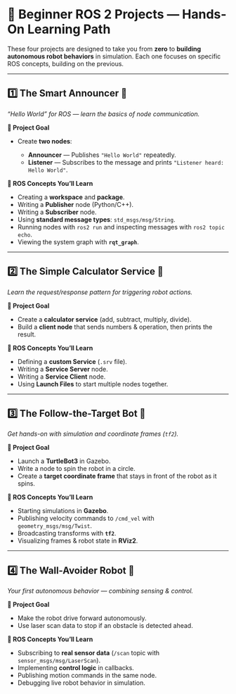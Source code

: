 # 🚀 Beginner ROS 2 Projects — Hands-On Learning Path

These four projects are designed to take you from **zero** to **building autonomous robot behaviors** in simulation. Each one focuses on specific ROS concepts, building on the previous.

---

## 1️⃣ The Smart Announcer 📢

*“Hello World” for ROS — learn the basics of node communication.*

**🎯 Project Goal**

* Create **two nodes**:

  * **Announcer** — Publishes `"Hello World"` repeatedly.
  * **Listener** — Subscribes to the message and prints `"Listener heard: Hello World"`.

**🔑 ROS Concepts You’ll Learn**

* Creating a **workspace** and **package**.
* Writing a **Publisher** node (Python/C++).
* Writing a **Subscriber** node.
* Using **standard message types**: `std_msgs/msg/String`.
* Running nodes with `ros2 run` and inspecting messages with `ros2 topic echo`.
* Viewing the system graph with **`rqt_graph`**.

---

## 2️⃣ The Simple Calculator Service 🧮

*Learn the request/response pattern for triggering robot actions.*

**🎯 Project Goal**

* Create a **calculator service** (add, subtract, multiply, divide).
* Build a **client node** that sends numbers & operation, then prints the result.

**🔑 ROS Concepts You’ll Learn**

* Defining a **custom Service** (`.srv` file).
* Writing a **Service Server** node.
* Writing a **Service Client** node.
* Using **Launch Files** to start multiple nodes together.

---

## 3️⃣ The Follow-the-Target Bot 🎯

*Get hands-on with simulation and coordinate frames (`tf2`).*

**🎯 Project Goal**

* Launch a **TurtleBot3** in Gazebo.
* Write a node to spin the robot in a circle.
* Create a **target coordinate frame** that stays in front of the robot as it spins.

**🔑 ROS Concepts You’ll Learn**

* Starting simulations in **Gazebo**.
* Publishing velocity commands to `/cmd_vel` with `geometry_msgs/msg/Twist`.
* Broadcasting transforms with **`tf2`**.
* Visualizing frames & robot state in **RViz2**.

---

## 4️⃣ The Wall-Avoider Robot 🤖

*Your first autonomous behavior — combining sensing & control.*

**🎯 Project Goal**

* Make the robot drive forward autonomously.
* Use laser scan data to stop if an obstacle is detected ahead.

**🔑 ROS Concepts You’ll Learn**

* Subscribing to **real sensor data** (`/scan` topic with `sensor_msgs/msg/LaserScan`).
* Implementing **control logic** in callbacks.
* Publishing motion commands in the same node.
* Debugging live robot behavior in simulation.
